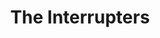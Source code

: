 ---
title: "The Interrupters"
summary: "Ska punk band from Los Angeles, California, formed in 2011. Line-up: : Vocals : Guitar : Bass : Drums"
image: "the-interrupters.jpg"
apple_music_artist_url: "https://music.apple.com/gb/artist/the-interrupters/886243994"
---